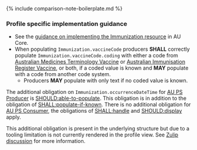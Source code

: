 {% include comparison-note-boilerplate.md %}

### Profile specific implementation guidance
- See the [guidance on implementing the Immunization resource](https://build.fhir.org/ig/hl7au/au-fhir-core/StructureDefinition-au-core-immunization.html#profile-specific-implementation-guidance) in AU Core.
- When populating `Immunization.vaccineCode` producers **SHALL** correctly populate `Immunization.vaccineCode.coding` with either a code from [Australian Medicines Terminology Vaccine](https://healthterminologies.gov.au/fhir/ValueSet/amt-vaccine-1) or [Australian Immunisation Register Vaccine](https://healthterminologies.gov.au/fhir/ValueSet/australian-immunisation-register-vaccine-1), or both, if a coded value is known and **MAY** populate with a code from another code system.
  - Producers **MAY** populate with only text if no coded value is known.

<div class="stu-note" markdown="1">

The additional obligation on `Immunization.occurrenceDateTime` for [AU PS Producer](ActorDefinition-au-ps-actor-producer.html) is [SHOULD:able-to-populate](https://hl7.org/fhir/extensions/CodeSystem-obligation.html#obligation-SHOULD.58able-to-populate). This obligation is in addition to the obligation of [SHALL:populate-if-known](https://hl7.org/fhir/extensions/CodeSystem-obligation.html#obligation-SHOULD.58populate-if-known). There is no additional obligation for [AU PS Consumer](ActorDefinition-au-ps-actor-consumer.html), the obligations of [SHALL:handle](https://hl7.org/fhir/extensions/CodeSystem-obligation.html#obligation-SHALL.58handle) and [SHOULD:display](https://hl7.org/fhir/extensions/CodeSystem-obligation.html#obligation-SHOULD.58display) apply.

This additional obligation is present in the underlying structure but due to a tooling limitation is not currently rendered in the profile view. See [Zulip discussion](https://chat.fhir.org/#narrow/stream/179252-IG-creation/topic/Obligation.20on.20ElementDefinition.2Etype) for more information.

</div><!-- stu-note -->
